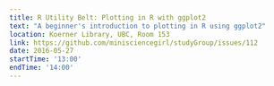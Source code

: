 ```yaml
---
title: R Utility Belt: Plotting in R with ggplot2
text: "A beginner's introduction to plotting in R using ggplot2"
location: Koerner Library, UBC, Room 153
link: https://github.com/minisciencegirl/studyGroup/issues/112
date: 2016-05-27
startTime: '13:00'
endTime: '14:00'
---
```

